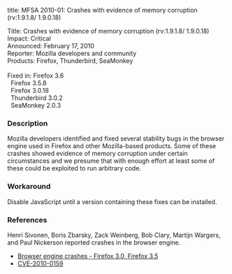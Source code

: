 title: MFSA 2010-01: Crashes with evidence of memory corruption (rv:1.9.1.8/ 1.9.0.18)

<p>
<span class="label">Title:</span>      Crashes with evidence of memory corruption (rv:1.9.1.8/ 1.9.0.18)<br/>
<span class="label">Impact:</span>     Critical<br/>
<span class="label">Announced:</span>  February 17, 2010<br/>
<span class="label">Reporter:</span>   Mozilla developers and community<br/>
<span class="label">Products:</span>   Firefox, Thunderbird, SeaMonkey<br/>
<br/>
<span class="label">Fixed in:</span>   Firefox 3.6<br/>
<span class="label">&#160;</span>      Firefox 3.5.8<br/>
<span class="label">&#160;</span>      Firefox 3.0.18<br/>
<span class="label">&#160;</span>      Thunderbird 3.0.2<br/>
<span class="label">&#160;</span>      SeaMonkey 2.0.3<br/>
</p>


<h3>Description</h3>

<p>Mozilla developers identified and fixed
several stability bugs in the browser engine used in Firefox and other
Mozilla-based products. Some of these crashes showed evidence of
memory corruption under certain circumstances and we presume that with
enough effort at least some of these could be exploited to run
arbitrary code.</p>

<h3>Workaround</h3>

<p>Disable JavaScript until a version containing these fixes can be
installed.</p>

<h3>References</h3>

<p>Henri Sivonen, Boris Zbarsky, Zack Weinberg, Bob Clary, Martijn Wargers, and Paul
Nickerson reported crashes in the browser engine.</p>
<ul>
  <li><a href="https://bugzilla.mozilla.org/buglist.cgi?bug_id=534082,501934,528300,528134,527567,467005,530880">Browser engine crashes - Firefox 3.0, Firefox 3.5</a></li>
  <li><a class="ex-ref" href="http://cve.mitre.org/cgi-bin/cvename.cgi?name=CVE-2010-0159">CVE-2010-0159</a></li>
</ul>




